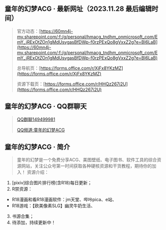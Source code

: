 ## 童年的幻梦ACG · 最新网址（2023.11.28 最后编辑时间）
> 官方动态：[https://60mn4j-my.sharepoint.com/:f:/g/personal/hmacg_tndhm_onmicrosoft_com/EmY_jRExOtZOn1gMdUsvgasBfDWp-f0rzPExQo8gVxxZ2g?e=BI6LaB](https://60mn4j-my.sharepoint.com/:f:/g/personal/hmacg_tndhm_onmicrosoft_com/EmY_jRExOtZOn1gMdUsvgasBfDWp-f0rzPExQo8gVxxZ2g?e=BI6LaB)
> 
> 总导航页：[https://forms.office.com/r/XjFx8YKzMZ](https://forms.office.com/r/XjFx8YKzMZ)
>
> 资源下载页：[https://forms.office.com/r/HHQz267i2U](https://forms.office.com/r/HHQz267i2U)

## 童年的幻梦ACG · QQ群聊天
> [QQ群聊149499981](https://qm.qq.com/cgi-bin/qm/qr?k=ZxG6mL9j3zvJE16pkZVPXoBb5A8apsSL&jump_from=webapi&authKey=U1ep+uFCE5mu8lHrmgsAAgkGeuN5J0Tl9c8KX7fbRS3z/Op1qTtke1ETn9l+hzzD)
> 
>[QQ频道:童年的幻梦ACG](https://pd.qq.com/s/fhev8h8wo)

## 童年的幻梦ACG · 简介
>童年的幻梦是一个免费分享ACG、美图壁纸、电子图书、软件工具的综合资源网站，关注公众号第一时间获取各种硬核资源和干货教程，期待你的加入！
>资源介绍：
1. [pixiv]综合图片排行榜(含R18)每日更新；
2. R禁资源：
- R18漫画和看R18漫画软件：jm天堂、哔咔pica、e站、
- R18游戏：【欧美像素SLG】幽灵牛奶生活、
3. 书源合集；
4. 待添加，持续更新中！
